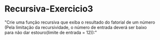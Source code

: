 # Recursiva-Exercicio3
"Crie uma função recursiva que exiba o resultado do fatorial de um número (Pela limitação da recursividade, o número de entrada deverá ser baixo para não dar estouro(limite de entrada = 12)):"
